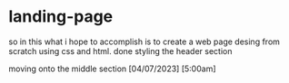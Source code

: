 # landing-page

so in this what i hope to accomplish is to create a web page desing from scratch using css and html.
done styling the header section


moving onto the middle section [04/07/2023] [5:00am]